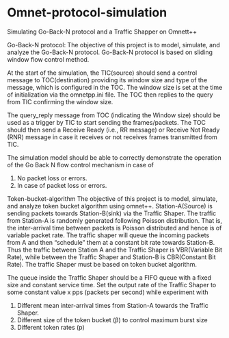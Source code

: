 # Omnet-protocol-simulation
Simulating Go-Back-N protocol and a Traffic Shapper on Omnett++

Go-Back-N protocol: 
The objective of this project is to model, simulate, and analyze the Go-Back-N protocol. Go-Back-N protocol is based on sliding window flow control method.

At the start of the simulation, the TIC(source) should send a control message to TOC(destination) providing its window size and type of the message, which is configured in the TOC. The window size is set at the time of initialization via the omnetpp.ini file. The TOC then replies to the query from TIC confirming the window size.

The query_reply message from TOC (indicating the Window size) should be used as a trigger by TIC to start sending the frames/packets. The TOC should then send a Receive Ready (i.e., RR message) or Receive Not Ready (RNR) message in case it receives or not receives frames transmitted from TIC.

The simulation model should be able to correctly demonstrate the operation of the Go Back N flow control mechanism in case of
1. No packet loss or errors.
2. In case of packet loss or errors.


Token-bucket-algorithm
The objective of this project is to model, simulate, and analyze token bucket algorithm using omnet++. 
Station-A(Source) is sending packets towards Station-B(sink) via the Traffic Shaper. The traffic from Station-A is randomly generated following Poisson distribution. That is, the inter-arrival time between packets is Poisson distributed and hence is of variable packet rate. The traffic shaper will queue the incoming packets from A and then “schedule” them at a constant bit rate towards Station-B. Thus the traffic between Station A and the Traffic Shaper is VBR(Variable Bit Rate), while between the Traffic Shaper and Station-B is CBR(Constant Bit Rate). The traffic Shaper must be based on token bucket algorithm.

The queue inside the Traffic Shaper should be a FIFO queue with a fixed size and constant service time. Set the output rate of the Traffic Shaper to some constant value x pps (packets per second) while experiment with
1. Different mean inter-arrival times from Station-A towards the Traffic Shaper.
2. Different size of the token bucket (β) to control maximum burst size
3. Different token rates (p)

